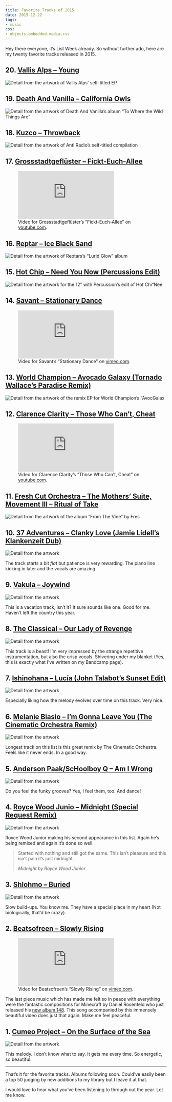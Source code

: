 ```yaml
---
title: Favorite Tracks of 2015
date: 2015-12-22
tags:
- music
css:
- objects.embedded-media.css
---
```

Hey there everyone, it’s List Week already. So without further ado, here are my twenty favorite tracks released in 2015.

<!--more-->



## 20. [Vallis Alps – Young](https://vallisalps.bandcamp.com/)

![Detail from the artwork of Vallis Alps’ self-titled EP](/img/posts/tracks-2015/20.jpg)



## 19. [Death And Vanilla – California Owls](https://deathandvanillamusic.bandcamp.com/album/to-where-the-wild-things-are)

![Detail from the artwork of Death And Vanilla’s album “To Where the Wild Things Are”](/img/posts/tracks-2015/19.jpg)



## 18. [Kuzco – Throwback](https://brainanddevice.bandcamp.com/track/throwback)

![Detail from the artwork of Anti Radio’s self-titled compilation](/img/posts/tracks-2015/18.jpg)



## 17. [Grossstadtgeflüster – Fickt-Euch-Allee](http://www.grossstadtgefluester.de/)

<figure>
  <div class="embedded-media">
    <iframe src="https://www.youtube-nocookie.com/embed/kPMRkQK2szI" frameborder="0" allowfullscreen></iframe>
  </div>
  <figcaption>Video for Grossstadtgeflüster’s “Fickt-Euch-Allee” on <a href="https://www.youtube.com/watch?v=kPMRkQK2szI">youtube.com</a>.</figcaption>
</figure>



## 16. [Reptar – Ice Black Sand](https://reptarmusic.bandcamp.com/album/lurid-glow)

![Detail from the artwork of Reptars’s “Lurid Glow” album](/img/posts/tracks-2015/16.jpg)



## 15. [Hot Chip – Need You Now (Percussions Edit)](https://bleep.com/release/60592-hot-chip-need-you-now-percussions-edit)

![Detail from the artwork for the 12″ with Percussion’s edit of Hot Chi“Nee](/img/posts/tracks-2015/15.jpg)



## 14. [Savant – Stationary Dance](https://kleimer.bandcamp.com/album/artificial-dance)

<figure>
  <div class="embedded-media">
    <iframe src="https://player.vimeo.com/video/125920721" frameborder="0" allowfullscreen></iframe>
  </div>
  <figcaption>Video for Savant’s “Stationary Dance” on <a href="https://vimeo.com/125920721">vimeo.com</a>.</figcaption>
</figure>



## 13. [World Champion – Avocado Galaxy (Tornado Wallace’s Paradise Remix)](https://world-champion.bandcamp.com/track/avocado-galaxy-tornado-wallaces-paradise-remix)

![Detail from the artwork of the remix EP for World Champion’s “AvocGalax](/img/posts/tracks-2015/13.jpg)



## 12. [Clarence Clarity – Those Who Can’t, Cheat](http://store.bellaunion.com/product/clarence-clarity-no-now)

<figure>
  <div class="embedded-media">
    <iframe src="https://www.youtube-nocookie.com/embed/FMl8eZoudJE" frameborder="0" allowfullscreen></iframe>
  </div>
  <figcaption>Video for Clarence Clarity’s “Those Who Can’t, Cheat” on <a href="https://www.youtube.com/watch?v=FMl8eZoudJE">youtube.com</a>.</figcaption>
</figure>



## 11. [Fresh Cut Orchestra – The Mothers’ Suite, Movement III – Ritual of Take](https://freshcutorchestra.bandcamp.com/album/from-the-vine)

![Detail from the artwork of the album “From The Vine” by Fres](/img/posts/tracks-2015/11.jpg)



## 10. [37 Adventures – Clanky Love (Jamie Lidell’s Klankenzeit Dub)](https://37adventures.bandcamp.com/album/royce-wood-junior-clanky-love-jamie-lidell-remix)

![Detail from the artwork](/img/posts/tracks-2015/10.jpg)

The track starts a bit *flat* but patience is very rewarding. The piano line kicking in later and the vocals are amazing.



## 9. [Vakula – Joywind](http://www.discogs.com/Vakula-A-Voyage-To-Arcturus/release/6572553)

![Detail from the artwork](/img/posts/tracks-2015/09.jpg)

This is a vacation track, isn’t it? It sure sounds like one. Good for me. Haven’t left the country this year.



## 8. [The Classical – Our Lady of Revenge](https://theclassical.bandcamp.com/album/diptych)

![Detail from the artwork](/img/posts/tracks-2015/08.jpg)

This track is a beast! I’m very impressed by the strange repetitive instrumentation, but also the crisp vocals. Shivering under my blanket (Yes, this is exactly what I’ve written on my Bandcamp page).



## 7. [Ishinohana – Lucía (John Talabot’s Sunset Edit)](https://soundcloud.com/john-talabot/ishinohana-lucia-john-talabots-sunset-edit)

![Detail from the artwork](/img/posts/tracks-2015/07.jpg)

Especially liking how the melody evolves over time on this track. Very nice.



## 6. [Melanie Biasio – I’m Gonna Leave You (The Cinematic Orchestra Remix)](https://melaniedebiasio.bandcamp.com/track/im-gonna-leave-you-the-cinematic-orchestra-remix)

![Detail from the artwork](/img/posts/tracks-2015/06.jpg)

Longest track on this list is this great remix by The Cinematic Orchestra. Feels like it never ends. In a good way.



## 5. [Anderson Paak/ScHoolboy Q – Am I Wrong](https://soundcloud.com/andersonpaak/am-i-wrong-anderson-paak)

![Detail from the artwork](/img/posts/tracks-2015/05.jpg)

Do you feel the funky grooves? Yes, I feel them, too. And dance!



## 4. [Royce Wood Junio – Midnight (Special Request Remix)](https://37adventures.bandcamp.com/album/royce-wood-junior-midnight-special-request-remix)

![Detail from the artwork](/img/posts/tracks-2015/04.jpg)

Royce Wood Junior making his second appearance in this list. Again he’s being remixed and again it’s done so well.

<blockquote>
  <p>Started with nothing and still got the same. This isn’t pleasure and this isn’t pain it’s just midnight.</p>
  <cite>Midnight by Royce Wood Junior</cite>
</blockquote>



## 3. [Shlohmo – Buried](https://www.youtube.com/watch?v=mVR10CD2Alk)

![Detail from the artwork](/img/posts/tracks-2015/03.jpg)

Slow build-ups. You know me. They have a special place in my heart (Not biologically, that’d be crazy).



## 2. [Beatsofreen – Slowly Rising](http://store.kingdeluxe.ca/album/full-circle)

<figure>
  <div class="embedded-media">
    <iframe src="https://player.vimeo.com/video/142716939" frameborder="0" allowfullscreen></iframe>
  </div>
  <figcaption>Video for Beatsofreen’s “Slowly Rising” on <a href="https://vimeo.com/142716939">vimeo.com</a>.</figcaption>
</figure>

The last piece music which has made me felt so in peace with everything were the fantastic compositions for Minecraft by Daniel Rosenfeld who just released his [new album 148](https://c418.bandcamp.com/album/148). This song accompanied by this immensely beautiful video does just that again. Make me feel peaceful.



## 1. [Cumeo Project – On the Surface of the Sea](https://www.youtube.com/watch?v=pBsViwfTeBQ)

![Detail from the artwork](/img/posts/tracks-2015/01.jpg)

This melody. I don’t know what to say. It gets me every time. So energetic, so beautiful.

---

That’s it for the favorite tracks. Albums following soon. Could’ve easily been a top 50 judging by new additions to my library but I leave it at that.

I would love to hear what you’ve been listening to through out the year. Let me know.
